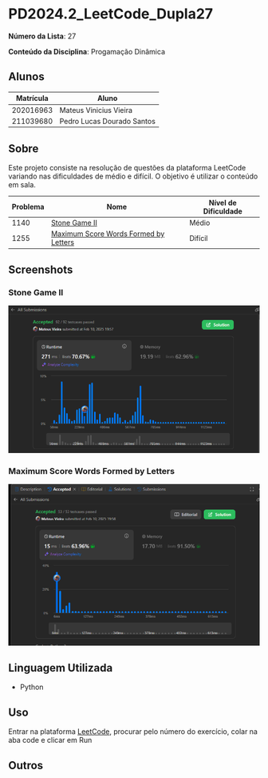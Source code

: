 # PD2024.2_LeetCode_Dupla27

**Número da Lista**: 27

**Conteúdo da Disciplina**: Progamação Dinâmica

## Alunos

| Matrícula | Aluno                      |
| --------- | -------------------------- |
| 202016963 | Mateus Vinicius Vieira     |
| 211039680 | Pedro Lucas Dourado Santos |

## Sobre

Este projeto consiste na resolução de questões da plataforma LeetCode variando nas dificuldades de médio e difícil. O objetivo é utilizar o conteúdo em sala.

| Problema | Nome                                                                                                                      | Nível de Dificuldade |
| -------- | ------------------------------------------------------------------------------------------------------------------------- | -------------------- |
| 1140     | [Stone Game II](https://leetcode.com/problems/stone-game-ii/description/)                                                 | Médio                |
| 1255     | [Maximum Score Words Formed by Letters](https://leetcode.com/problems/maximum-score-words-formed-by-letters/description/) | Difícil              |


## Screenshots

### Stone Game II
![Print 1140](/img/1140.png)

### Maximum Score Words Formed by Letters
![Print 1255](/img/1255.png)

## Linguagem Utilizada

- Python

## Uso

Entrar na plataforma [LeetCode](https://leetcode.com/), procurar pelo número do exercício, colar na aba code e clicar em Run

## Outros
<!-- [Vídeo de Apresentação](https://youtu.be/) -->
